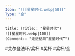 ```yaml
---
Icon: "![[星星时代.webp|50]]"
Type: "金"
---
```

```ad-common-gold-trophy
title: (Title:: "星星时代")
![[星星时代.webp|100]]
(Comment:: "走进结局“星星时代”")
```

#艾尔登法环/奖杯 #奖杯 #奖杯/金